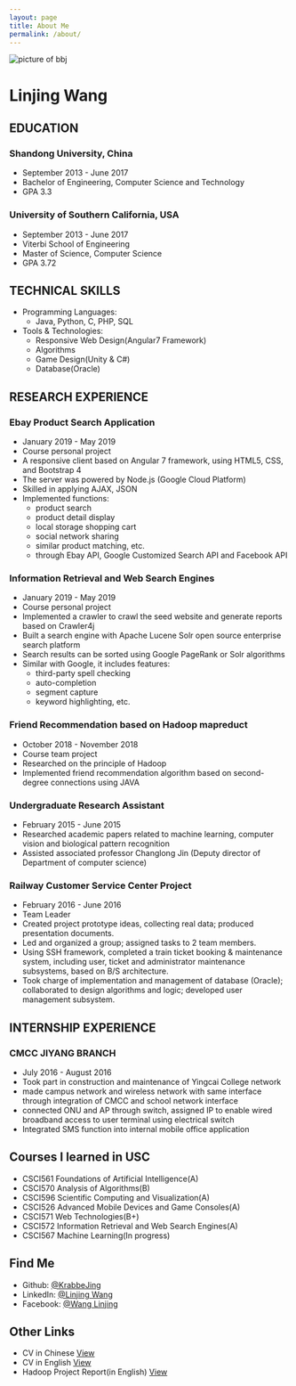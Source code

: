 ```yaml
---
layout: page
title: About Me
permalink: /about/
---
```

![picture of bbj](./assets/files/BBJPic300x300.png)
# Linjing Wang

## EDUCATION
### Shandong University, China
* September 2013 - June 2017
* Bachelor of Engineering, Computer Science and Technology
* GPA 3.3

### University of Southern California, USA
* September 2013 - June 2017
* Viterbi School of Engineering
* Master of Science, Computer Science 
* GPA 3.72

## TECHNICAL SKILLS
* Programming Languages: 
    * Java, Python, C, PHP, SQL
* Tools & Technologies: 
    * Responsive Web Design(Angular7 Framework)
    * Algorithms
    * Game Design(Unity & C#)
    * Database(Oracle)

## RESEARCH EXPERIENCE
### Ebay Product Search Application
* January 2019 - May 2019
* Course personal project
* A responsive client based on Angular 7 framework, using HTML5, CSS, and Bootstrap 4
* The server was powered by Node.js (Google Cloud Platform)
* Skilled in applying AJAX, JSON
* Implemented functions: 
    * product search
    * product detail display
    * local storage shopping cart
    * social network sharing
    * similar product matching, etc. 
    * through Ebay API, Google Customized Search API and Facebook API

### Information Retrieval and Web Search Engines 
* January 2019 - May 2019 
* Course personal project
* Implemented a crawler to crawl the seed website and generate reports based on Crawler4j
* Built a search engine with Apache Lucene Solr open source enterprise search platform
* Search results can be sorted using Google PageRank or Solr algorithms
* Similar with Google, it includes features:
    * third-party spell checking
    * auto-completion
    * segment capture
    * keyword highlighting, etc.

### Friend Recommendation based on Hadoop mapreduct
* October 2018 - November 2018
* Course team project
* Researched on the principle of Hadoop
* Implemented friend recommendation algorithm based on second-degree connections using JAVA

### Undergraduate Research Assistant
* February 2015 - June 2015
* Researched academic papers related to machine learning, computer vision and biological pattern recognition
* Assisted associated professor Changlong Jin (Deputy director of Department of computer science)

### Railway Customer Service Center Project
* February 2016 - June 2016
* Team Leader
* Created project prototype ideas, collecting real data; produced presentation documents.
* Led and organized a group; assigned tasks to 2 team members.
* Using SSH framework, completed a train ticket booking & maintenance system, including user, ticket and administrator maintenance subsystems, based on B/S architecture.
* Took charge of implementation and management of database (Oracle); collaborated to design algorithms and logic; developed user management subsystem.

## INTERNSHIP EXPERIENCE
### CMCC JIYANG BRANCH
* July 2016 - August 2016
* Took part in construction and maintenance of Yingcai College network
* made campus network and wireless network with same interface through integration of CMCC and school network interface
* connected ONU and AP through switch, assigned IP to enable wired broadband access to user terminal using electrical switch
* Integrated SMS function into internal mobile office application 

## Courses I learned in USC
* CSCI561 Foundations of Artificial Intelligence(A)
* CSCI570 Analysis of Algorithms(B)
* CSCI596 Scientific Computing and Visualization(A)
* CSCI526 Advanced Mobile Devices and Game Consoles(A)
* CSCI571 Web Technologies(B+)
* CSCI572 Information Retrieval and Web Search Engines(A)
* CSCI567 Machine Learning(In progress)

## Find Me
* Github: [@KrabbeJing](https://github.com/KrabbeJing/)
* LinkedIn: [@Linjing Wang](https://www.linkedin.com/in/linjingwang/)
* Facebook: [@Wang Linjing](https://www.facebook.com/KrabbeJing)

## Other Links
* CV in Chinese [View](./assets/files/CV-WangLinjing-CN.pdf)
* CV in English [View](./assets/files/CV-WangLinjing-ENG.pdf)
* Hadoop Project Report(in English) [View](https://docs.google.com/document/d/1COGC6vHa6j-9noh6HcUqCA50n_VCLL1wcYdHEd2jwA8/edit)
